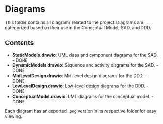 # Diagrams

This folder contains all diagrams related to the project. Diagrams are categorized based on their use in the Conceptual Model, SAD, and DDD.

## Contents

- **StaticModels.drawio**: UML class and component diagrams for the SAD. - DONE
- **DynamicModels.drawio**: Sequence and activity diagrams for the SAD. - DONE
- **MidLevelDesign.drawio**: Mid-level design diagrams for the DDD. - DONE
- **LowLevelDesign.drawio**: Low-level design diagrams for the DDD. - DONE
- **ConceptualModel.drawio**: UML diagrams for the conceptual model. - DONE

Each diagram has an exported `.png` version in its respective folder for easy viewing.
